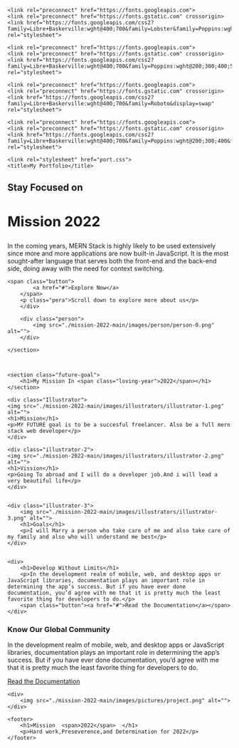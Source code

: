 
<!DOCTYPE html>
<html lang="en">
<head>
    <meta charset="UTF-8">
    <meta http-equiv="X-UA-Compatible" content="IE=edge">
    <meta name="viewport" content="width=device-width, initial-scale=1.0">

    <link rel="preconnect" href="https://fonts.googleapis.com">
    <link rel="preconnect" href="https://fonts.gstatic.com" crossorigin>
    <link href="https://fonts.googleapis.com/css2?family=Libre+Baskerville:wght@400;700&family=Lobster&family=Poppins:wght@200;300;400;500;600;700&family=Roboto&display=swap" rel="stylesheet"> 

    <link rel="preconnect" href="https://fonts.googleapis.com">
    <link rel="preconnect" href="https://fonts.gstatic.com" crossorigin>
    <link href="https://fonts.googleapis.com/css2?family=Libre+Baskerville:wght@400;700&family=Poppins:wght@200;300;400;500;600;700&family=Roboto&display=swap" rel="stylesheet"> 

    <link rel="preconnect" href="https://fonts.googleapis.com">
    <link rel="preconnect" href="https://fonts.gstatic.com" crossorigin>
    <link href="https://fonts.googleapis.com/css2?family=Libre+Baskerville:wght@400;700&family=Roboto&display=swap" rel="stylesheet"> 

    <link rel="preconnect" href="https://fonts.googleapis.com">
    <link rel="preconnect" href="https://fonts.gstatic.com" crossorigin>
    <link href="https://fonts.googleapis.com/css2?family=Libre+Baskerville:wght@400;700&family=Poppins:wght@200;300;400&family=Roboto&display=swap" rel="stylesheet">   

    <link rel="stylesheet" href="port.css">
    <title>My Portfolio</title>
</head>
<body>
    <section class="banner">
        <div class="blog">
    <h1 class="another-font">Stay Focused on<span class="mission"><h1 class="another">Mission 2022</h1></span></h1>
    <p class="details">In the coming years, MERN Stack is highly likely to be used extensively since more and more applications are now built-in JavaScript. It is the most sought-after language that serves both the front-end and the back-end side, doing away with the need for context switching.</p>

    <span class="button">
            <a href="#">Explore Now</a>
        </span>
        <p class="pera">Scroll down to explore more about us</p>
        </div>

        <div class="person">
            <img src="./mission-2022-main/images/person/person-0.png" alt="">
        </div>

    </section>



    <section class="future-goal">
        <h1>My Mission In <span class="loving-year">2022</span></h1>
    </section>


       






<section class="my-future-goal"> 



    <div class="Illustrator">
    <img src="./mission-2022-main/images/illustrators/illustrator-1.png" alt="">
    <h1>Mission</h1>
    <p>MY FUTURE goal is to be a succesful freelancer. Also be a full mern stack web developer</p>
    </div>

    <div class="illustrator-2">
    <img src="./mission-2022-main/images/illustrators/illustrator-2.png" alt="">
    <h1>Vission</h1>
    <p>Going To abroad and I will do a developer job.And i will lead a very beautiful life</p>
    </div>


    <div class="illustrator-3">
        <img src="./mission-2022-main/images/illustrators/illustrator-3.png" alt="">
        <h1>Goals</h1>
        <p>I will Marry a person who take care of me and also take care of my family and also who will understand me best</p>
    </div>




</section>



<section class="documentation">
    <div>
        <img src="./mission-2022-main/images/pictures/coding.png" alt="">
    </div>

    <div>
        <h1>Develop Without Limits</h1>
        <p>In the development realm of mobile, web, and desktop apps or JavaScript libraries, documentation plays an important role in determining the app’s success. But if you have ever done documentation, you’d agree with me that it is pretty much the least favorite thing for developers to do.</p>
        <span class="button"><a href="#">Read the Documentation</a></span>
    </div>
</section>



<section class="documentation-2">
    <div>
        <h1>Know Our Global Community</h1>
        <p>In the development realm of mobile, web, and desktop apps or JavaScript libraries, documentation plays an important role in determining the app’s success. But if you have ever done documentation, you’d agree with me that it is pretty much the least favorite thing for developers to do.</p>
        <span class="button"><a href="#">Read the Documentation</a></span>
    </div>


    <div>
        <img src="./mission-2022-main/images/pictures/project.png" alt="">
    </div>



</section>



    <footer>
        <h1>Mission  <span>2022</span>  </h1>
        <p>Hard work,Preseverence,and Determination for 2022</p>
    </footer>



</body>
</html>
